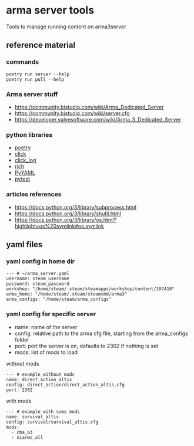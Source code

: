 # arma server tools

Tools to manage running content on arma3server

## reference material

### commands

    poetry run server --help
    poetry run pull --help

### Arma server stuff

- <https://community.bistudio.com/wiki/Arma_Dedicated_Server>
- <https://community.bistudio.com/wiki/server.cfg>
- <https://developer.valvesoftware.com/wiki/Arma_3_Dedicated_Server>

### python libraries

- [poetry](https://python-poetry.org)
- [click](https://click.palletsprojects.com/en/7.x/)
- [click_log](https://click-log.readthedocs.io)
- [rich](https://rich.readthedocs.io/en/stable/introduction.html)
- [PyYAML](https://pyyaml.org/wiki/PyYAMLDocumentation)
- [pytest](https://docs.pytest.org/en/stable/)


### articles references

- <https://docs.python.org/3/library/subprocess.html>
- <https://docs.python.org/3/library/shutil.html>
- <https://docs.python.org/3/library/os.html?highlight=os%20symlink#os.symlink>

## yaml files

### yaml config in home dir

~~~
--- # ~/arma_server.yaml
username: steam_username
password: steam_password
workshop: "/home/steam/.steam/steamapps/workshop/content/107410"
arma_home: "/home/steam/.steam/steamcmd/arma3"
arma_configs: "/home/steam/arma_configs"
~~~

### yaml config for specific server

- name: name of the server
- config: relative path to the arma cfg file, starting from the arma_configs folder
- port: port the server is on, defaults to 2302 if nothing is set
- mods: list of mods to load

without mods

~~~
--- # example without mods
name: direct_action_altis
config: direct_action/direct_action_altis.cfg
port: 2302
~~~

with mods

~~~
--- # example with some mods 
name: survival_altis
config: survival/survival_altis.cfg
mods: 
  - cba_a3 
  - niarms_all
~~~

